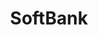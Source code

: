 ---
blog: https://blog.blah.com/
facebook: https://www.facebook.com/SoftBank
logohandle: softbank
sort: softbank
title: SoftBank
twitter: SoftBank
website: https://www.softbank.jp/en/
wikipedia: https://en.wikipedia.org/wiki/SoftBank_Group
---